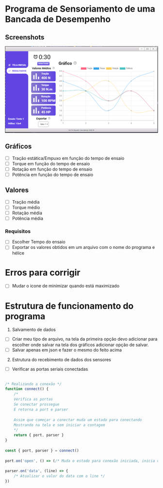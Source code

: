 # Programa de Sensoriamento de uma Bancada de Desempenho

## Screenshots
![](/src/assets/tela2.png)

## Gráficos
- [ ] Tração estática/Empuxo em função do tempo de ensaio
- [ ] Torque em função do tempo de ensaio
- [ ] Rotação em função do tempo de ensaio
- [ ] Potência em função do tempo de ensaio
## Valores
- [ ] Tração média
- [ ] Torque médio
- [ ] Rotação média
- [ ] Potência média
### Requisitos
- [ ] Escolher Tempo do ensaio
- [ ] Exportar os valores obtidos em um arquivo com o nome do programa e hélice
# Erros para corrigir
- [ ] Mudar o icone de minimizar quando está maximizado

# Estrutura de funcionamento do programa
1. Salvamento de dados
- [ ] Criar meu tipo de arquivo, na tela da primeira opção devo adicionar para escolher onde salvar
na tela dos gráficos adicionar opção de salvar.
- [ ] Salvar apenas em json e fazer o mesmo do feito acima
2. Estrutura do recebimento de dados dos sensores
- [ ] Verificar as portas seriais conectadas

``` js

/* Realizando a conexão */
function connect() {
    /*  
    Verifica as portas
    Se conectar prossegue
    E retorna a port e parser

    Assim que começar a conectar muda um estado para conectando
    Mostrando na tela e sem iniciar a contagem
    */
    return { port, parser }
}

const { port, parser } = connect()

port.on('open', () => (/* Muda o estado para conexão iniciada, inicia o cronometro, e seta o timeout*/))

parser.on('data', (line) => {
    /* Atualizar o valor do data com o line */
})

```

